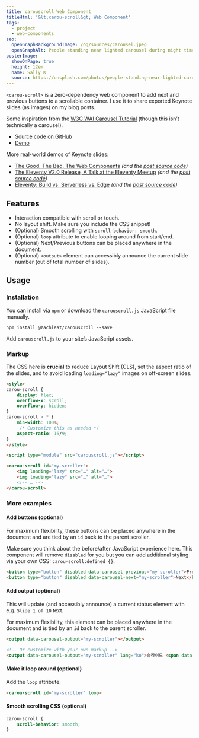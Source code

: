 ```yaml
---
title: carouscroll Web Component
titleHtml: '&lt;carou-scroll&gt; Web Component'
tags:
  - project
  - web-components
seo:
  openGraphBackgroundImage: /og/sources/carousel.jpeg
  openGraphAlt: People standing near lighted carousel during night time
posterImage:
  showOnPage: true
  height: 12em
  name: Sally K
  source: https://unsplash.com/photos/people-standing-near-lighted-carousel-during-night-time-Oc-gVHId6lo
---
```

`<carou-scroll>` is a zero-dependency web component to add next and previous buttons to a scrollable container. I use it to share exported Keynote slides (as images) on my blog posts.

Some inspiration from the [W3C WAI Carousel Tutorial](https://www.w3.org/WAI/tutorials/carousels/) (though this isn’t technically a carousel).

* [Source code on GitHub](https://github.com/zachleat/carouscroll)
* [Demo](https://zachleat.github.io/carouscroll/demo.html)

More real-world demos of Keynote slides:
* [The Good, The Bad, The Web Components](/web/good-bad-web-components/) _(and the [post source code](https://github.com/zachleat/zachleat.com/blob/main/_posts/2024-01-31-good-bad-web-components.md))_
* [The Eleventy V2.0 Release, A Talk at the Eleventy Meetup](/web/eleventy-meetup-eleventy-v2/) _(and the [post source code](https://github.com/zachleat/zachleat.com/blob/main/_posts/2023-03-16-eleventy-meetup-eleventy-v2.md))_
* [Eleventy: Build vs. Serverless vs. Edge](/web/eleventy-rendering-modes/) _(and the [post source code](https://github.com/zachleat/zachleat.com/blob/main/_posts/2022-04-21-eleventy-rendering-modes.md))_

## Features

* Interaction compatible with scroll or touch.
* No layout shift. Make sure you include the CSS snippet!
* (Optional) Smooth scrolling with `scroll-behavior: smooth`.
* (Optional) `loop` attribute to enable looping around from start/end.
* (Optional) Next/Previous buttons can be placed anywhere in the document.
* (Optional) `<output>` element can accessibly announce the current slide number (out of total number of slides).

## Usage

### Installation

You can install via `npm` or download the `carouscroll.js` JavaScript file manually.

```shell
npm install @zachleat/carouscroll --save
```

Add `carouscroll.js` to your site’s JavaScript assets.

### Markup

The CSS here is **crucial** to reduce Layout Shift (CLS), set the aspect ratio of the slides, and to avoid loading `loading="lazy"` images on off-screen slides.

```html
<style>
carou-scroll {
	display: flex;
	overflow-x: scroll;
	overflow-y: hidden;
}
carou-scroll > * {
	min-width: 100%;
	 /* Customize this as needed */
	aspect-ratio: 16/9;
}
</style>

<script type="module" src="carouscroll.js"></script>

<carou-scroll id="my-scroller">
	<img loading="lazy" src="…" alt="…">
	<img loading="lazy" src="…" alt="…">
	<!-- … -->
</carou-scroll>
```

### More examples

#### Add buttons (optional)

For maximum flexibility, these buttons can be placed anywhere in the document and are tied by an `id` back to the parent scroller.

Make sure you think about the before/after JavaScript experience here. This component will remove `disabled` for you but you can add additional styling via your own CSS: `carou-scroll:defined {}`.

```html
<button type="button" disabled data-carousel-previous="my-scroller">Previous</button>
<button type="button" disabled data-carousel-next="my-scroller">Next</button>
```

#### Add output (optional)

This will update (and accessibly announce) a current status element with e.g. `Slide 1 of 10` text.

For maximum flexibility, this element can be placed anywhere in the document and is tied by an `id` back to the parent scroller.

```html
<output data-carousel-output="my-scroller"></output>

<!-- Or customize with your own markup -->
<output data-carousel-output="my-scroller" lang="ko">슬라이드 <span data-carousel-output-current>1</span>/<span data-carousel-output-total>10</span></output>
```

#### Make it loop around (optional)

Add the `loop` attribute.

```html
<carou-scroll id="my-scroller" loop>
```

#### Smooth scrolling CSS (optional)

```css
carou-scroll {
	scroll-behavior: smooth;
}
```

